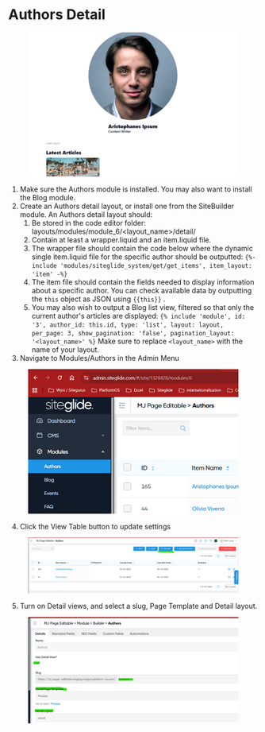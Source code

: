 # Authors Detail

<figure><img src="../../../.gitbook/assets/image (1).png" alt=""><figcaption></figcaption></figure>

1. Make sure the Authors module is installed. You may also want to install the Blog module.
2. Create an Authors detail layout, or install one from the SiteBuilder module. An Authors detail layout should:
   1. Be stored in the code editor folder: layouts/modules/module\_6/\<layout\_name>/detail/
   2. Contain at least a wrapper.liquid and an item.liquid file.
   3. The wrapper file should contain the code below where the dynamic single item.liquid file for the specific author should be outputted: `{%- include 'modules/siteglide_system/get/get_items', item_layout: 'item' -%}`
   4. The item file should contain the fields needed to display information about a specific author. You can check available data by outputting the `this` object as JSON using `{{this}}` .
   5. You may also wish to output a Blog list view, filtered so that only the current author's articles are displayed: `{% include 'module', id: '3', author_id: this.id, type: 'list', layout: layout, per_page: 3, show_pagination: 'false', pagination_layout: '<layout_name>' %}`  Make sure to replace `<layout_name>` with the name of your layout.
3. Navigate to Modules/Authors in the Admin Menu

<figure><img src="../../../.gitbook/assets/image (2).png" alt=""><figcaption></figcaption></figure>

4. Click the View Table button to update settings

<figure><img src="../../../.gitbook/assets/image (3).png" alt=""><figcaption></figcaption></figure>

5. Turn on Detail views, and select a slug, Page Template and Detail layout.

<figure><img src="../../../.gitbook/assets/image (4).png" alt=""><figcaption></figcaption></figure>
